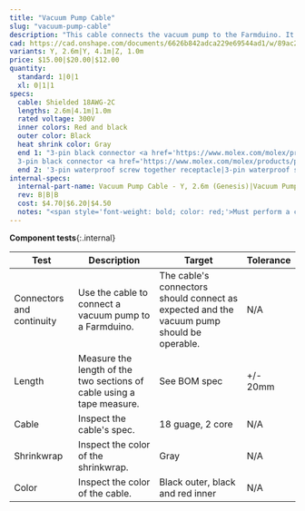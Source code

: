 ```yaml
---
title: "Vacuum Pump Cable"
slug: "vacuum-pump-cable"
description: "This cable connects the vacuum pump to the Farmduino. It comes in two pieces, a Y-axis section labelled Y and a Z-axis section labelled Z that connect with a 90-degree screw-together waterproof connection at the cross-slide."
cad: https://cad.onshape.com/documents/6626b842adca229e69544ad1/w/89ac2637f82d915f22c2bcd0/e/3d148d0ea29c59a3d910e93f?renderMode=0&uiState=6255dd87582c8d091a1f75ba
variants: Y, 2.6m|Y, 4.1m|Z, 1.0m
price: $15.00|$20.00|$12.00
quantity:
  standard: 1|0|1
  xl: 0|1|1
specs:
  cable: Shielded 18AWG-2C
  lengths: 2.6m|4.1m|1.0m
  rated voltage: 300V
  inner colors: Red and black
  outer color: Black
  heat shrink color: Gray
  end 1: "3-pin black connector <a href='https://www.molex.com/molex/products/part-detail/crimp_housings/2004561213'>Molex Part 2004561213</a>|
  3-pin black connector <a href='https://www.molex.com/molex/products/part-detail/crimp_housings/2004561213'>Molex Part 2004561213</a>|3-pin waterproof screw together 90 degree plug"
  end 2: '3-pin waterproof screw together receptacle|3-pin waterproof screw together receptacle|Three 3/16" insulated quick-connect terminals'
internal-specs:
  internal-part-name: Vacuum Pump Cable - Y, 2.6m (Genesis)|Vacuum Pump Cable - Y, 4.1m (Genesis XL)|Vacuum Pump Cable - Z, 1.0m
  rev: B|B|B
  cost: $4.70|$6.20|$4.50
  notes: "<span style='font-weight: bold; color: red;'>Must perform a continuity check at factory</span>"
---
```


**Component tests**{:.internal}

|Test         |Description  |Target       |Tolerance    |
|-------------|-------------|-------------|-------------|
|Connectors and continuity|Use the cable to connect a vacuum pump to a Farmduino.|The cable's connectors should connect as expected and the vacuum pump should be operable.|N/A
|Length       |Measure the length of the two sections of cable using a tape measure.|See BOM spec|+/- 20mm
|Cable        |Inspect the cable's spec.|18 guage, 2 core|N/A
|Shrinkwrap   |Inspect the color of the shrinkwrap.|Gray|N/A
|Color        |Inspect the color of the cable.|Black outer, black and red inner|N/A
